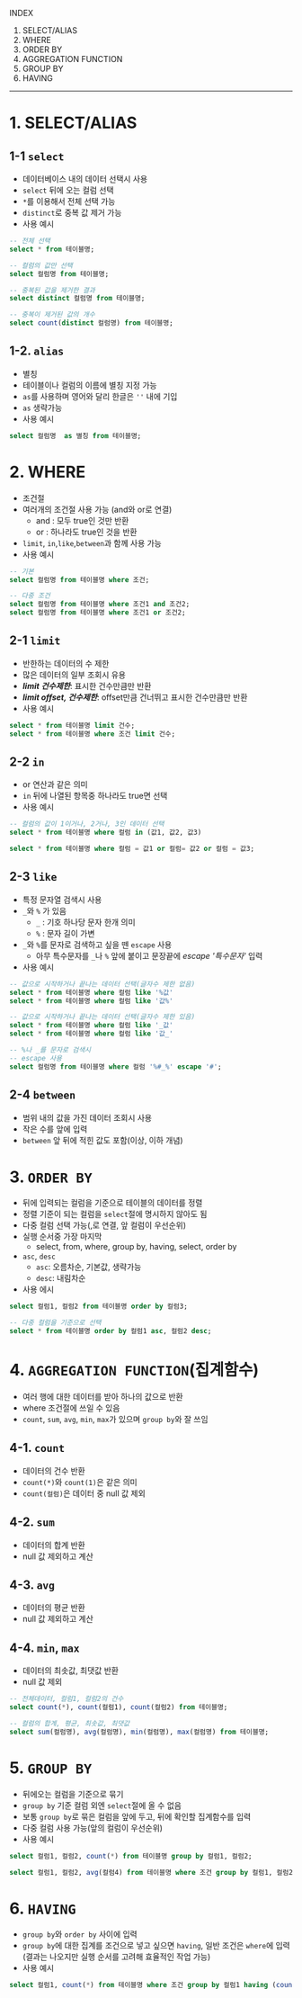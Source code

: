 INDEX
1. SELECT/ALIAS
2. WHERE
3. ORDER BY
4. AGGREGATION FUNCTION
5. GROUP BY
6. HAVING
---
# 1. SELECT/ALIAS
## 1-1 `select` 
- 데이터베이스 내의 데이터 선택시 사용
- `select` 뒤에 오는 컬럼 선택 
- `*`를 이용해서 전체 선택 가능
- `distinct`로 중복 값 제거 가능
- 사용 예시
```sql
-- 전체 선택 
select * from 테이블명;

-- 컬럼의 값만 선택
select 컬럼명 from 테이블명;

-- 중복된 값을 제거한 결과 
select distinct 컬럼명 from 테이블명;

-- 중복이 제거된 값의 개수 
select count(distinct 컬럼명) from 테이블명; 
```

## 1-2. `alias`
- 별칭
- 테이블이나 컬럼의 이름에 별칭 지정 가능
- `as`를 사용하며 영어와 달리 한글은 `''` 내에 기입
- `as` 생략가능 
- 사용 예시
```sql
select 컬럼명  as 별칭 from 테이블명;
```

# 2. WHERE
- 조건절 
- 여러개의 조건절 사용 가능 (and와 or로 연결)
    - and : 모두 true인 것만 반환
    - or : 하나라도 true인 것을 반환
- `limit`, `in`,`like`,`between`과 함께 사용 가능
- 사용 예시 
```sql
-- 기본
select 컬럼명 from 테이블명 where 조건;

-- 다중 조건
select 컬럼명 from 테이블명 where 조건1 and 조건2;
select 컬럼명 from 테이블명 where 조건1 or 조건2;
```

## 2-1 `limit`
- 반한하는 데이터의 수 제한
- 많은 데이터의 일부 조회시 유용
- ***limit 건수제한***: 표시한 건수만큼만 반환
- ***limit offset, 건수제한***: offset만큼 건너뛰고 표시한 건수만큼만 반환
- 사용 예시
```sql
select * from 테이블명 limit 건수;
select * from 테이블명 where 조건 limit 건수;
```

## 2-2 `in`
- or 연산과 같은 의미
- `in` 뒤에 나열된 항목중 하나라도 true면 선택
- 사용 예시
```sql
-- 컬럼의 값이 1이거나, 2거나, 3인 데이터 선택
select * from 테이블명 where 컬럼 in (값1, 값2, 값3)

select * from 테이블명 where 컬럼 = 값1 or 컬럼= 값2 or 컬럼 = 값3;
```

## 2-3 `like`
- 특정 문자열 검색시 사용 
- `_`와 `%` 가 있음 
     - `_` : 기호 하나당 문자 한개 의미
     - `%` : 문자 길이 가변
- `_`와 `%`를 문자로 검색하고 싶을 뗀 `escape` 사용
    - 아무 특수문자를 `_`나 `%` 앞에 붙이고 문장끝에 *escape '특수문자'* 입력
- 사용 예시
```sql
-- 값으로 시작하거나 끝나는 데이터 선택(글자수 제한 없음)
select * from 테이블명 where 컬럼 like '%값'
select * from 테이블명 where 컬럼 like '값%' 

-- 값으로 시작하거나 끝나는 데이터 선택(글자수 제한 있음)
select * from 테이블명 where 컬럼 like '_값'
select * from 테이블명 where 컬럼 like '값_'

-- %나 _를 문자로 검색시 
-- escape 사용
select 컬럼명 from 테이블명 where 컬럼 '%#_%' escape '#';
``` 

## 2-4 `between`
- 범위 내의 값을 가진 데이터 조회시 사용
- 작은 수를 앞에 입력
- `between` 앞 뒤에 적힌 값도 포함(이상, 이하 개념)

# 3. `ORDER BY`
- 뒤에 입력되는 컬럼을 기준으로 테이블의 데이터를 정렬
- 정렬 기준이 되는 컬럼을 `select`절에 명시하지 않아도 됨
- 다중 컬럼 선택 가능(,로 연결, 앞 컬럼이 우선순위)
- 실행 순서중 가장 마지막 
    - select, from, where, group by, having, select, order by
- `asc`, `desc`
    - `asc`: 오름차순, 기본값, 생략가능
    - `desc`: 내림차순
- 사용 에시
```sql
select 컬럼1, 컬럼2 from 테이블명 order by 컬럼3;

-- 다중 컬럼을 기준으로 선택 
select * from 테이블명 order by 컬럼1 asc, 컬럼2 desc;
```

# 4. `AGGREGATION FUNCTION`(집계함수)
- 여러 행에 대한 데이터를 받아 하나의 값으로 반환
- where 조건절에 쓰일 수 있음 
- `count`, `sum`, `avg`, `min`, `max`가 있으며 `group by`와 잘 쓰임

## 4-1. `count`
- 데이터의 건수 반환
- `count(*)`와 `count(1)`은 같은 의미
- `count(컬럼)`은 데이터 중 null 값 제외 

## 4-2. `sum`
- 데이터의 합계 반환
- null 값 제외하고 계산

## 4-3. `avg`
- 데이터의 평균 반환
- null 값 제외하고 계산

## 4-4. `min`, `max`
- 데이터의 최솟값, 최댓값 반환
- null 값 제외

```sql
-- 전체데이터, 컬럼1, 컬럼2의 건수 
select count(*), count(컬럼1), count(컬럼2) from 테이블명;

-- 컬럼의 합계, 평균, 최솟값, 최댓값 
select sum(컬럼명), avg(컬럼명), min(컬럼명), max(컬럼명) from 테이블명;
```

# 5. `GROUP BY`
- 뒤에오는 컬럼을 기준으로 묶기
- `group by` 기준 컬럼 외엔 `select`절에 올 수 없음
- 보통 `group by`로 묶은 컬럼을 앞에 두고, 뒤에 확인할 집계함수를 입력 
- 다중 컬럼 사용 가능(앞의 컬럼이 우선순위)
- 사용 예시
```sql
select 컬럼1, 컬럼2, count(*) from 테이블명 group by 컬럼1, 컬럼2;

select 컬럼1, 컬럼2, avg(컬럼4) from 테이블명 where 조건 group by 컬럼1, 컬럼2;
```

# 6. `HAVING`
- `group by`와 `order by` 사이에 입력
- `group by`에 대한 집계를 조건으로 넣고 싶으면 `having`, 일반 조건은 `where`에 입력(결과는 나오지만 실행 순서를 고려해 효율적인 작업 가능)
- 사용 예시
```sql
select 컬럼1, count(*) from 테이블명 where 조건 group by 컬럼1 having (count(*)에 대한 조건) order by count(*); 
```